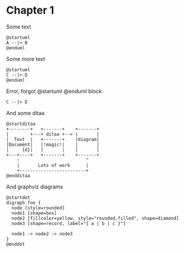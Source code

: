 # Chapter 1

Some text

```plantuml
@startuml
A --|> B
@enduml
```

Some more text

```plantuml
@startuml
C --|> D
@enduml
```

Error, forgot @startuml @enduml block

```plantuml
C --|> D
```

And some ditaa
```plantuml
@startditaa
+--------+   +-------+    +-------+
|        +---+ ditaa +--> |       |
|  Text  |   +-------+    |diagram|
|Document|   |!magic!|    |       |
|     {d}|   |       |    |       |
+---+----+   +-------+    +-------+
	:                         ^
	|       Lots of work      |
	+-------------------------+
@endditaa
```

And graphviz diagrams
```plantuml
@startdot
digraph foo {
  node [style=rounded]
  node1 [shape=box]
  node2 [fillcolor=yellow, style="rounded,filled", shape=diamond]
  node3 [shape=record, label="{ a | b | c }"]

  node1 -> node2 -> node3
}
@enddot
```